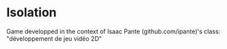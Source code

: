 # Isolation
Game developped in the context of Isaac Pante (github.com/ipante)'s class: "développement de jeu vidéo 2D"
